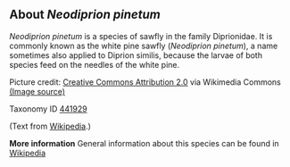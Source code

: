 **About *Neodiprion pinetum***
-------------------------
*Neodiprion pinetum* is a species of sawfly in the family Diprionidae. 
It is commonly known as the white pine sawfly (*Neodiprion pinetum*), 
a name sometimes also applied to Diprion similis, because the larvae 
of both species feed on the needles of the white pine.


Picture credit: [Creative Commons Attribution 2.0](https://creativecommons.org/licenses/by/2.0) via Wikimedia Commons [(Image source)](https://en.wikipedia.org/wiki/File:Red-headed_Pine_Sawfly_-_Neodiprion_lecontei%2C_Meadowood_Farm_SRMA%2C_Mason_Neck%2C_Virginia.jpg)

Taxonomy ID [441929](https://www.uniprot.org/taxonomy/441929)

(Text from [Wikipedia](https://en.wikipedia.org/).)

**More information**
General information about this species can be found in [Wikipedia](https://en.wikipedia.org/wiki/Neodiprion_pinetum)

